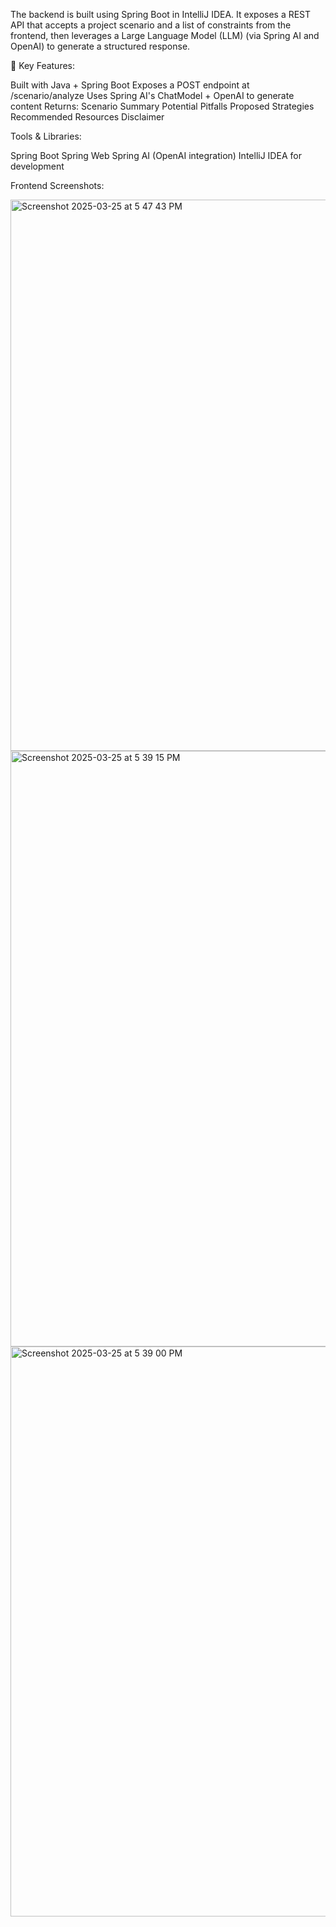 The backend is built using Spring Boot in IntelliJ IDEA. It exposes a REST API that accepts a project scenario and a list of constraints from the frontend, then leverages a Large Language Model (LLM) (via Spring AI and OpenAI) to generate a structured response.

🔧 Key Features:

Built with Java + Spring Boot
Exposes a POST endpoint at /scenario/analyze
Uses Spring AI's ChatModel + OpenAI to generate content
Returns:
Scenario Summary
Potential Pitfalls
Proposed Strategies
Recommended Resources
Disclaimer

Tools & Libraries:

Spring Boot
Spring Web
Spring AI (OpenAI integration)
IntelliJ IDEA for development

Frontend Screenshots: 

<img width="882" alt="Screenshot 2025-03-25 at 5 47 43 PM" src="https://github.com/user-attachments/assets/38d5a191-8743-4f13-bd84-7df5f0c9c5ee" />
<img width="953" alt="Screenshot 2025-03-25 at 5 39 15 PM" src="https://github.com/user-attachments/assets/92421f6f-3897-4f3b-afed-c5c7816b0a7c" />
<img width="912" alt="Screenshot 2025-03-25 at 5 39 00 PM" src="https://github.com/user-attachments/assets/fb6cf76f-b2f5-438b-ab16-da416bd7fbeb" />
